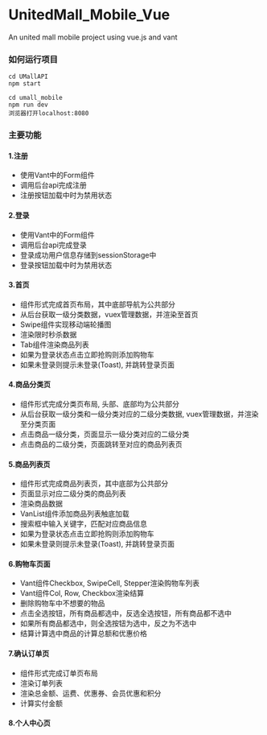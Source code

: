 # UnitedMall_Mobile_Vue
An united mall mobile project using vue.js and vant 

### 如何运行项目

```
cd UMallAPI
npm start
```

```
cd umall_mobile
npm run dev
浏览器打开localhost:8080
```



### 主要功能

#### 1.注册

* 使用Vant中的Form组件
* 调用后台api完成注册
* 注册按钮加载中时为禁用状态

#### 2.登录

* 使用Vant中的Form组件
* 调用后台api完成登录
* 登录成功用户信息存储到sessionStorage中
* 登录按钮加载中时为禁用状态

#### 3.首页

* 组件形式完成首页布局，其中底部导航为公共部分
* 从后台获取一级分类数据，vuex管理数据，并渲染至首页
* Swipe组件实现移动端轮播图
* 渲染限时秒杀数据
* Tab组件渲染商品列表
* 如果为登录状态点击立即抢购则添加购物车
* 如果未登录则提示未登录(Toast), 并跳转登录页面

#### 4.商品分类页

* 组件形式完成分类页布局, 头部、底部均为公共部分
* 从后台获取一级分类和一级分类对应的二级分类数据, vuex管理数据，并渲染至分类页面
* 点击商品一级分类，页面显示一级分类对应的二级分类
* 点击商品的二级分类，页面跳转至对应的商品列表页

#### 5.商品列表页

* 组件形式完成商品列表页，其中底部为公共部分
* 页面显示对应二级分类的商品列表
* 渲染商品数据
* VanList组件添加商品列表触底加载
* 搜索框中输入关键字，匹配对应商品信息
* 如果为登录状态点击立即抢购则添加购物车
* 如果未登录则提示未登录(Toast), 并跳转登录页面

#### 6.购物车页面

* Vant组件Checkbox, SwipeCell, Stepper渲染购物车列表
* Vant组件Col, Row, Checkbox渲染结算
* 删除购物车中不想要的物品
* 点击全选按钮，所有商品都选中，反选全选按钮，所有商品都不选中
* 如果所有商品都选中，则全选按钮为选中，反之为不选中
* 结算计算选中商品的计算总额和优惠价格

#### 7.确认订单页

* 组件形式完成订单页布局
* 渲染订单列表
* 渲染总金额、运费、优惠券、会员优惠和积分
* 计算实付金额

#### 8.个人中心页

